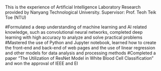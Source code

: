 This is the experience of Artificial Intelligence Laboratory Research provided by Nanyang Technological University.
Supervisor: Prof. Teoh Teik Toe (NTU)

#Formulated a deep understanding of machine learning and AI related knowledge, such as convolutional neural networks, completed deep learning with high accuracy to analyze and solve practical problems
#Mastered the use of Python and Jupyter notebook, learned how to create the front-end and back-end of web pages and the use of linear regression and other models for data analysis and processing methods
#Completed a paper “The Utilization of ResNet Model in White Blood Cell Classification” and won the approval of IEEE and EI
